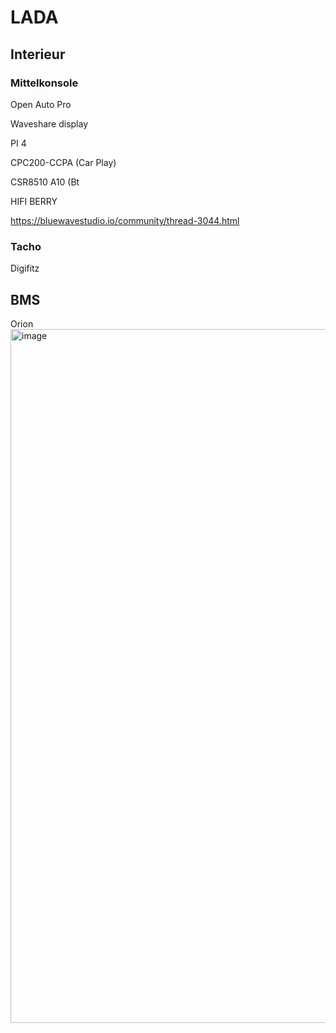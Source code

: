 # LADA
## Interieur
### Mittelkonsole
Open Auto Pro

Waveshare display

PI 4

CPC200-CCPA (Car Play)

CSR8510 A10 (Bt

HIFI BERRY

https://bluewavestudio.io/community/thread-3044.html

### Tacho
Digifitz

## BMS
Orion 
    <img width="1110" alt="image" src="https://github.com/milutintech/LADA/assets/102026699/e5c6d471-01e4-414f-a05f-dc18713be604">

